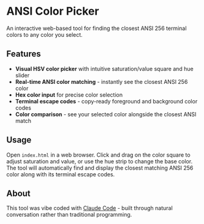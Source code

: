 # ANSI Color Picker

An interactive web-based tool for finding the closest ANSI 256 terminal colors to any color you select.

## Features

- **Visual HSV color picker** with intuitive saturation/value square and hue slider
- **Real-time ANSI color matching** - instantly see the closest ANSI 256 color
- **Hex color input** for precise color selection
- **Terminal escape codes** - copy-ready foreground and background color codes
- **Color comparison** - see your selected color alongside the closest ANSI match

## Usage

Open `index.html` in a web browser. Click and drag on the color square to adjust saturation and value, or use the hue strip to change the base color. The tool will automatically find and display the closest matching ANSI 256 color along with its terminal escape codes.

## About

This tool was vibe coded with [Claude Code](https://claude.ai/code) - built through natural conversation rather than traditional programming.